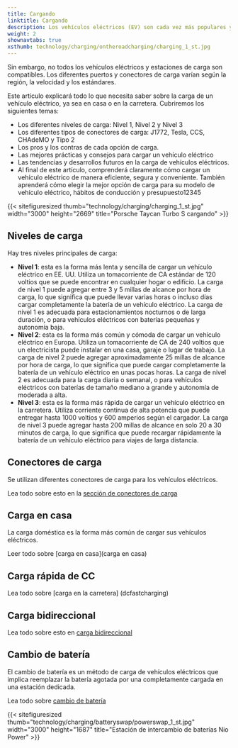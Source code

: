 ```yaml
---
title: Cargando
linktitle: Cargando
description: Los vehículos eléctricos (EV) son cada vez más populares y asequibles, pero requieren un método de repostaje diferente al de los coches convencionales. En lugar de llenar un tanque de gasolina, los vehículos eléctricos deben conectarse a una estación de carga y recargar sus baterías.
weight: 2
shownavtabs: true
xsthumb: technology/charging/ontheroadcharging/charging_1_st.jpg
---
```

<!-- markdownlint-disable MD033 -->

Sin embargo, no todos los vehículos eléctricos y estaciones de carga son compatibles. Los diferentes puertos y conectores de carga varían según la región, la velocidad y los estándares.

Este artículo explicará todo lo que necesita saber sobre la carga de un vehículo eléctrico, ya sea en casa o en la carretera. Cubriremos los siguientes temas:

- Los diferentes niveles de carga: Nivel 1, Nivel 2 y Nivel 3
- Los diferentes tipos de conectores de carga: J1772, Tesla, CCS, CHAdeMO y Tipo 2
- Los pros y los contras de cada opción de carga.
- Las mejores prácticas y consejos para cargar un vehículo eléctrico
- Las tendencias y desarrollos futuros en la carga de vehículos eléctricos.
- Al final de este artículo, comprenderá claramente cómo cargar un vehículo eléctrico de manera eficiente, segura y conveniente. También aprenderá cómo elegir la mejor opción de carga para su modelo de vehículo eléctrico, hábitos de conducción y presupuesto12345

{{< sitefiguresized thumb="technology/charging/charging_1_st.jpg" width="3000" height="2669" title="Porsche Taycan Turbo S cargando" >}}

## Niveles de carga

Hay tres niveles principales de carga:

- **Nivel 1**: esta es la forma más lenta y sencilla de cargar un vehículo eléctrico en EE. UU. Utiliza un tomacorriente de CA estándar de 120 voltios que se puede encontrar en cualquier hogar o edificio. La carga de nivel 1 puede agregar entre 3 y 5 millas de alcance por hora de carga, lo que significa que puede llevar varias horas o incluso días cargar completamente la batería de un vehículo eléctrico. La carga de nivel 1 es adecuada para estacionamientos nocturnos o de larga duración, o para vehículos eléctricos con baterías pequeñas y autonomía baja.
- **Nivel 2**: esta es la forma más común y cómoda de cargar un vehículo eléctrico en Europa. Utiliza un tomacorriente de CA de 240 voltios que un electricista puede instalar en una casa, garaje o lugar de trabajo. La carga de nivel 2 puede agregar aproximadamente 25 millas de alcance por hora de carga, lo que significa que puede cargar completamente la batería de un vehículo eléctrico en unas pocas horas. La carga de nivel 2 es adecuada para la carga diaria o semanal, o para vehículos eléctricos con baterías de tamaño mediano a grande y autonomía de moderada a alta.
- **Nivel 3**: esta es la forma más rápida de cargar un vehículo eléctrico en la carretera. Utiliza corriente continua de alta potencia que puede entregar hasta 1000 voltios y 600 amperios según el cargador. La carga de nivel 3 puede agregar hasta 200 millas de alcance en solo 20 a 30 minutos de carga, lo que significa que puede recargar rápidamente la batería de un vehículo eléctrico para viajes de larga distancia.

## Conectores de carga

Se utilizan diferentes conectores de carga para los vehículos eléctricos.

Lea todo sobre esto en la [sección de conectores de carga](conectores)

## Carga en casa

La carga doméstica es la forma más común de cargar sus vehículos eléctricos.

Leer todo sobre [carga en casa](carga en casa)

## Carga rápida de CC

Lea todo sobre [carga en la carretera] (dcfastcharging)

## Carga bidireccional

Lea todo sobre esto en [carga bidireccional](bidireccional)

## Cambio de batería

El cambio de batería es un método de carga de vehículos eléctricos que implica reemplazar la batería agotada por una completamente cargada en una estación dedicada.

Lea todo sobre [cambio de batería](batteryswap)

{{< sitefiguresized thumb="technology/charging/batteryswap/powerswap_1_st.jpg" width="3000" height="1687" title="Estación de intercambio de baterías Nio Power" >}}
